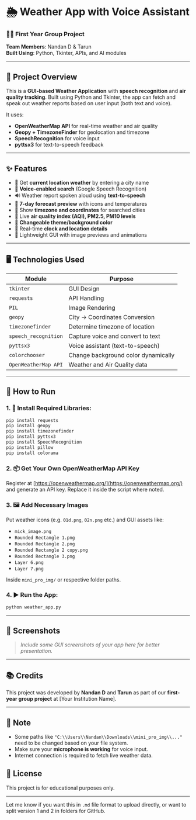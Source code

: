 
# 🌦️ Weather App with Voice Assistant

### 👨‍🎓 First Year Group Project  
**Team Members**: Nandan D & Tarun  
**Built Using**: Python, Tkinter, APIs, and AI modules

---

## 📌 Project Overview

This is a **GUI-based Weather Application** with **speech recognition** and **air quality tracking**. Built using Python and Tkinter, the app can fetch and speak out weather reports based on user input (both text and voice).

It uses:
- **OpenWeatherMap API** for real-time weather and air quality
- **Geopy + TimezoneFinder** for geolocation and timezone
- **SpeechRecognition** for voice input
- **pyttsx3** for text-to-speech feedback

---

## ✨ Features

- 📍 Get **current location weather** by entering a city name
- 🎤 **Voice-enabled search** (Google Speech Recognition)
- 🔊 Weather report spoken aloud using **text-to-speech**
- 📅 **7-day forecast preview** with icons and temperatures
- 🧭 Show **timezone and coordinates** for searched cities
- 💨 Live **air quality index (AQI), PM2.5, PM10 levels**
- 🎨 **Changeable theme/background color**
- 🧭 Real-time **clock and location details**
- 🧪 Lightweight GUI with image previews and animations

---

## 🖥️ Technologies Used

| Module             | Purpose                                  |
|--------------------|------------------------------------------|
| `tkinter`          | GUI Design                               |
| `requests`         | API Handling                             |
| `PIL`              | Image Rendering                          |
| `geopy`            | City -> Coordinates Conversion            |
| `timezonefinder`   | Determine timezone of location           |
| `speech_recognition` | Capture voice and convert to text       |
| `pyttsx3`          | Voice assistant (text-to-speech)         |
| `colorchooser`     | Change background color dynamically      |
| `OpenWeatherMap API` | Weather and Air Quality data           |

---

## 🔧 How to Run

### 1. 🔗 Install Required Libraries:
```bash
pip install requests
pip install geopy
pip install timezonefinder
pip install pyttsx3
pip install SpeechRecognition
pip install pillow
pip install colorama
````

### 2. 📦 Get Your Own OpenWeatherMap API Key

Register at [https://openweathermap.org/](https://openweathermap.org/) and generate an API key. Replace it inside the script where noted.

### 3. 🖼️ Add Necessary Images

Put weather icons (e.g. `01d.png`, `02n.png` etc.) and GUI assets like:

* `mick_image.png`
* `Rounded Rectangle 1.png`
* `Rounded Rectangle 2.png`
* `Rounded Rectangle 2 copy.png`
* `Rounded Rectangle 3.png`
* `Layer 6.png`
* `Layer 7.png`

Inside `mini_pro_img/` or respective folder paths.

### 4. ▶️ Run the App:

```bash
python weather_app.py
```

---

## 📸 Screenshots

> *Include some GUI screenshots of your app here for better presentation.*

---

## 📚 Credits

This project was developed by **Nandan D** and **Tarun** as part of our **first-year group project** at \[Your Institution Name].

---

## 📌 Note

* Some paths like `"C:\\Users\\Nandan\\Downloads\\mini_pro_img\\..."` need to be changed based on your file system.
* Make sure your **microphone is working** for voice input.
* Internet connection is required to fetch live weather data.


## 📄 License

This project is for educational purposes only.


---

Let me know if you want this in `.md` file format to upload directly, or want to split version 1 and 2 in folders for GitHub.
```
